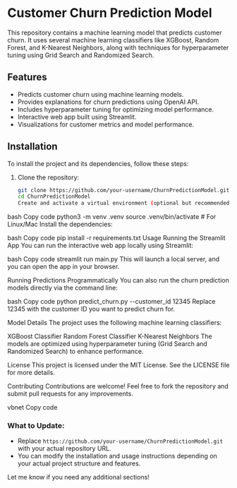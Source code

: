 

# Customer Churn Prediction Model

This repository contains a machine learning model that predicts customer churn. It uses several machine learning classifiers like XGBoost, Random Forest, and K-Nearest Neighbors, along with techniques for hyperparameter tuning using Grid Search and Randomized Search.

## Features

- Predicts customer churn using machine learning models.
- Provides explanations for churn predictions using OpenAI API.
- Includes hyperparameter tuning for optimizing model performance.
- Interactive web app built using Streamlit.
- Visualizations for customer metrics and model performance.

## Installation

To install the project and its dependencies, follow these steps:

1. Clone the repository:
   ```bash
   git clone https://github.com/your-username/ChurnPredictionModel.git
   cd ChurnPredictionModel
   Create and activate a virtual environment (optional but recommended):
   ```

bash
Copy code
python3 -m venv .venv
source .venv/bin/activate # For Linux/Mac
Install the dependencies:

bash
Copy code
pip install -r requirements.txt
Usage
Running the Streamlit App
You can run the interactive web app locally using Streamlit:

bash
Copy code
streamlit run main.py
This will launch a local server, and you can open the app in your browser.

Running Predictions Programmatically
You can also run the churn prediction models directly via the command line:

bash
Copy code
python predict_churn.py --customer_id 12345
Replace 12345 with the customer ID you want to predict churn for.

Model Details
The project uses the following machine learning classifiers:

XGBoost Classifier
Random Forest Classifier
K-Nearest Neighbors
The models are optimized using hyperparameter tuning (Grid Search and Randomized Search) to enhance performance.

License
This project is licensed under the MIT License. See the LICENSE file for more details.

Contributing
Contributions are welcome! Feel free to fork the repository and submit pull requests for any improvements.

vbnet
Copy code

### What to Update:

- Replace `https://github.com/your-username/ChurnPredictionModel.git` with your actual repository URL.
- You can modify the installation and usage instructions depending on your actual project structure and features.

Let me know if you need any additional sections!
